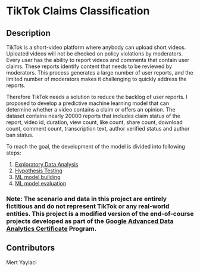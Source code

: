# TikTok Claims Classification

## Description

TikTok is a short-video platform where anybody can upload short videos. Uploated videos will not be checked on policy violations by moderators. Every user has the ability to report videos and comments that contain user claims. These reports identify content that needs to be reviewed by moderators. This process generates a large number of user reports, and the limited number of moderators makes it challenging to quickly address the reports.

Therefore TikTok needs a solution to reduce the backlog of user reports. 
I proposed to develop a predictive machine learning model that can determine whether a video contains a claim or offers an opinion.
The dataset contains nearly 20000 reports that includes claim status of the report, video id, duration, view count, like count, share count, download count, comment count, transcription text, author verified status and author ban status.

To reach the goal, the development of the model is divided into following steps:
1. [Exploratory Data Analysis](https://github.com/mertyaylacigit/TikTok-Claims-Classification/tree/main/docs/Exploratory%20Data%20Analysis%20(EDA))
2. [Hypothesis Testing](https://github.com/mertyaylacigit/TikTok-Claims-Classification/tree/main/docs/Hypothesis%20Testing)
3. [ML model building](https://github.com/mertyaylacigit/TikTok-Claims-Classification/tree/main/docs/ML%20model%20building)
4. [ML model evaluation](https://github.com/mertyaylacigit/TikTok-Claims-Classification/tree/main/docs/ML%20model%20evaluation)


### Note: The scenario and data in this project are entirely fictitious and do not represent TikTok or any real-world entities. This project is a modified version of the end-of-course projects developed as part of the [Google Advanced Data Analytics Certificate](https://coursera.org/share/630539af8f8f5d593e009e94a199d013) Program.


## Contributors
Mert Yaylaci